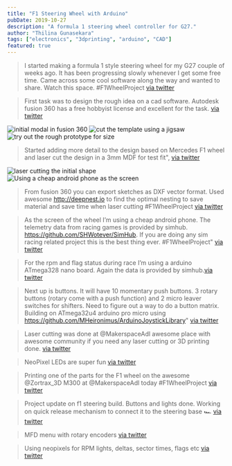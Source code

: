 ```yaml
---
title: "F1 Steering Wheel with Arduino"
pubDate: 2019-10-27
description: "A formula 1 steering wheel controller for G27."
author: "Thilina Gunasekara"
tags: ["electronics", "3dprinting", "arduino", "CAD"]
featured: true
---
```


> I started making a formula 1 style steering wheel for my G27 couple of weeks ago. It has been progressing slowly whenever I get some free time. Came across some cool software along the way and wanted to share.  Watch this space.  #F1WheelProject
[via twitter](https://twitter.com/thilinag/status/1170641739335364608)
    
> First task was to design the rough idea on a cad software. Autodesk fusion 360 has a free hobbyist license and excellent for the task.
[via twitter](https://twitter.com/thilinag/status/1170643789708283905)

![initial modal in fusion 360](./assets/f1.jpeg)
![cut the template using a jigsaw](./assets/f2.jpeg)
![try out the rough prototype for size](./assets/f3.jpeg)

> Started adding more detail to the design based on Mercedes F1 wheel and laser cut the design in a 3mm MDF for test fit", [via twitter](https://twitter.com/thilinag/status/1170645025895546883)

![laser cutting the initial shape](./assets/ED73cGOVUAAooNt.jpeg)
![Using a cheap android phone as the screen](./assets/ED73cGQVUAAf3ja.jpeg)

> From fusion 360 you can export sketches as DXF vector format. Used awesome http://deepnest.io to find the optimal nesting to save material and save time when laser cutting #F1WheelProject [via twitter](https://twitter.com/thilinag/status/1170646466378944512)

> As the screen of the wheel I’m using a cheap android phone. The telemetry data from racing games is provided by simhub. https://github.com/SHWotever/SimHub. If you are doing any sim racing related project this is the best thing ever. #F1WheelProject" [via twitter](https://twitter.com/thilinag/status/1170648000508485632)

> For the rpm and flag status during race I’m using a arduino ATmega328  nano board. Again the data is provided by simhub.[via twitter](https://twitter.com/thilinag/status/1170649813777448960)

> Next up is buttons. It will have 10 momentary push buttons. 3 rotary buttons (rotary come with a push function) and 2 micro leaver switches for shifters. Need to figure out a way to do a button matrix. Building on ATmega32u4 arduino pro micro using https://github.com/MHeironimus/ArduinoJoystickLibrary" [via twitter](https://twitter.com/thilinag/status/1170663539553357824)

> Laser cutting was done at @MakerspaceAdl awesome place with awesome community if you need any laser cutting or 3D printing done. [via twitter](https://twitter.com/thilinag/status/1170668327997280257)

> NeoPixel LEDs are super fun [via twitter](https://twitter.com/thilinag/status/1170894472416129024)

> Printing one of the parts for the F1 wheel on the awesome @Zortrax_3D  M300 at @MakerspaceAdl today #F1WheelProject
[via twitter](https://twitter.com/thilinag/status/1172770792871849989)

> Project update on f1 steering build. Buttons and lights done. Working on quick release mechanism to connect it to the steering base 🏎
[via twitter](https://twitter.com/thilinag/status/1188396024470966272)

> MFD menu with rotary encoders
[via twitter](https://twitter.com/thilinag/status/1188396090741030912)

> Using neopixels for RPM lights, deltas, sector times, flags etc
[via twitter](https://twitter.com/thilinag/status/1188396151902363649)
